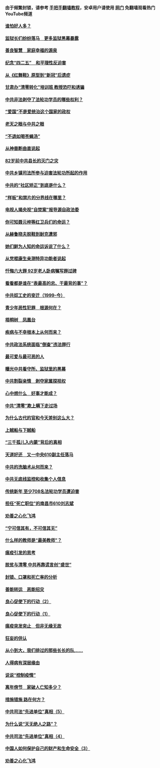 #### 由于频繁封锁，请参考 [手把手翻墙教程](https://github.com/gfw-breaker/guides/wiki/)，安卓用户请使用 [网门](https://github.com/gfw-breaker/nogfw/blob/master/dl.md?t=04270501) 免翻墙观看热门YouTube频道 

#### [谁怕好人多？](../pages/19/423774.md?t=04270501) 

#### [监狱长们纷纷落马　更多监狱黑幕暴露](../pages/19/423787.md?t=04270501) 

#### [善良智慧　家庭幸福的源泉](../pages/19/423632.md?t=04270501) 

#### [纪念“四二五”　和平理性反迫害](../pages/19/423660.md?t=04270501) 

#### [从《红舞鞋》原型到“新冠”后遗症](../pages/19/423509.md?t=04270501) 

#### [甘肃办“清零转化”培训班 教授恐吓和诱骗](../pages/19/423498.md?t=04270501) 

#### [中共非法剥夺了法轮功学员的哪些权利？](../pages/19/423392.md?t=04270501) 

#### [“爱国”不是爱统治这个国家的政权](../pages/19/423029.md?t=04270501) 

#### [老天之眼与中共之眼](../pages/19/423378.md?t=04270501) 

#### [“不退如喝苍蝇汤”](../pages/19/423287.md?t=04270501) 

#### [从神兽断曲直说起](../pages/19/423201.md?t=04270501) 

#### [82岁前中共县长的灭门之灾](../pages/19/423055.md?t=04270501) 

#### [中共乡镇司法所参与迫害法轮功所起的作用](../pages/19/423064.md?t=04270501) 

#### [中共的“社区矫正”到底是什么？](../pages/19/422870.md?t=04270501) 

#### [“样板”和禁片的分界线在哪里？](../pages/19/422704.md?t=04270501) 

#### [电视人揭央视“自焚案”报导源自政法委](../pages/19/422770.md?t=04270501) 

#### [你可知聂元梓等红卫兵们的命运？](../pages/19/422848.md?t=04270501) 

#### [从赫鲁晓夫脱鞋到耐克遭邪](../pages/19/422826.md?t=04270501) 

#### [她们鲜为人知的命运诉说了什么？](../pages/19/422754.md?t=04270501) 

#### [从党棍康生亲测特异功能者说起](../pages/19/422657.md?t=04270501) 

#### [忏悔六大罪 92岁老人卧病嘱写罪过碑](../pages/19/422750.md?t=04270501) 

#### [看看都是谁在“表最高的忠、干最背的事”？](../pages/19/422703.md?t=04270501) 

#### [中共奴工史的变迁（1999-今）](../pages/19/422656.md?t=04270501) 

#### [青少年恶性犯罪　根源何在？](../pages/19/422449.md?t=04270501) 

#### [梧桐树　凤凰台](../pages/19/422442.md?t=04270501) 

#### [疾病与不幸根本上从何而来？](../pages/19/422438.md?t=04270501) 

#### [中共政法系统面临“倒查”违法罪行](../pages/19/422497.md?t=04270501) 

#### [最可爱与最可恶的人](../pages/19/422448.md?t=04270501) 

#### [曝光中共看守所、监狱里的黑幕](../pages/19/422390.md?t=04270501) 

#### [中共割裂亲情　剥夺家属探视权](../pages/19/422364.md?t=04270501) 

#### [心中想什么　好事才能成？](../pages/19/422318.md?t=04270501) 

#### [中共“清零”欺上瞒下走过场](../pages/19/422306.md?t=04270501) 

#### [为什么古代的官和今天差别这么大？](../pages/19/422228.md?t=04270501) 

#### [上贼船与下贼船](../pages/19/422276.md?t=04270501) 

#### [“三千孤儿入内蒙”背后的真相](../pages/19/422229.md?t=04270501) 

#### [天道好还　又一中央610副主任落马](../pages/19/422155.md?t=04270501) 

#### [中共的洗脑术从何而来？](../pages/19/422154.md?t=04270501) 

#### [中共无底线监控和收集个人信息](../pages/19/422039.md?t=04270501) 

#### [传统新年 至少708名法轮功学员遭迫害](../pages/19/421946.md?t=04270501) 

#### [担任“死亡职位”的南昌市610刘志斌](../pages/19/421957.md?t=04270501) 

#### [劝善之心化飞鸿](../pages/19/421164.md?t=04270501) 

#### [“宁可信其有，不可信其无”](../pages/19/421691.md?t=04270501) 

#### [什么样的教师是“最美教师”？](../pages/19/421755.md?t=04270501) 

#### [瘟疫引发的思考](../pages/19/421594.md?t=04270501) 

#### [脱贫与清零 中共再靠谎言创“盛世”](../pages/19/421590.md?t=04270501) 

#### [封锁、口罩和死亡率的分析](../pages/19/421495.md?t=04270501) 

#### [善能转运　恶能招灾](../pages/19/421334.md?t=04270501) 

#### [良心促使下的行动（2）](../pages/19/421361.md?t=04270501) 

#### [良心促使下的行动（1）](../pages/19/421302.md?t=04270501) 

#### [瘟疫突发突止　但非无缘无故](../pages/19/421281.md?t=04270501) 

#### [狂妄的供认](../pages/19/421199.md?t=04270501) 

#### [从小到大，我们排过的那些长长的队……](../pages/19/421243.md?t=04270501) 

#### [人得病有深层缘由](../pages/19/420864.md?t=04270501) 

#### [说说“控制疫情”](../pages/19/420831.md?t=04270501) 

#### [离年傍节　家破人亡知多少？](../pages/19/420563.md?t=04270501) 

#### [措施错施  路在何方？](../pages/19/420076.md?t=04270501) 

#### [中共司法“先进单位”真相（5）](../pages/19/419453.md?t=04270501) 

#### [为什么说“天无绝人之路”？](../pages/19/419618.md?t=04270501) 

#### [中共司法“先进单位”真相（4）](../pages/19/419452.md?t=04270501) 

#### [中国人如何保护自己的财产和生命安全（3）](../pages/19/419405.md?t=04270501) 

#### [劝善之心化飞鸿](../pages/19/418758.md?t=04270501) 

